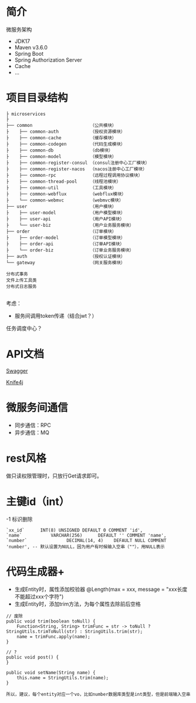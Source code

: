 # 简介

微服务架构

- JDK17
- Maven v3.6.0
- Spring Boot
- Spring Authorization Server
- Cache
- ...

# 项目目录结构

```text
├ microservices
├ 
├── common                      （公共模块）
├    ├── common-auth            （授权资源模块）
├    ├── common-cache           （缓存模块）
├    ├── common-codegen         （代码生成模块）
├    ├── common-db              （db模块）
├    ├── common-model           （模型模块）
├    ├── common-register-consul （consul注册中心工厂模块）
├    ├── common-register-nacos  （nacos注册中心工厂模块）
├    ├── common-rpc             （远程过程调用协议模块）
├    ├── common-thread-pool     （线程池模块）
├    ├── common-util            （工具模块）
├    ├── common-webflux         （webflux模块）
├    └── common-webmvc          （webmvc模块）
├── user                        （用户模块）
├    ├── user-model             （用户模型模块）
├    ├── user-api               （用户API模块）
├    └── user-biz               （用户业务服务模块）
├── order                       （订单模块）
├    ├── order-model            （订单模型模块）
├    ├── order-api              （订单API模块）
├    └── order-biz              （订单业务服务模块）
├── auth                        （授权认证模块）
└── gateway                     （网关服务模块）

分布式事务
文件上传工具类
分布式日志服务


```

考虑：
- 服务间调用token传递（结合jwt？）



任务调度中心？

# API文档

[Swagger](http://localhost:8000/swagger-ui.html)

[Knife4j](http://localhost:8000/doc.html)

# 微服务间通信

- 同步通信：RPC
- 异步通信：MQ

# rest风格

做只读权限管理时，只放行Get请求即可。

# 主键id（int）

-1 标识删除

```
`xx_id`      INT(8) UNSIGNED DEFAULT 0 COMMENT 'id',
`name`           VARCHAR(256)      DEFAULT '' COMMENT 'name',
`number`               DECIMAL(14, 4)    DEFAULT NULL COMMENT 'number', -- 默认设置为NULL，因为用户有时候输入空串（""），用NULL表示
```

# 代码生成器+

- 生成Entity时，属性添加校验器 @Length(max = xxx, message = "xxx长度不能超过xxx个字符")
- 生成Entity时，添加trim方法，为每个属性去除前后空格
``` 
// 废除
public void trim(boolean toNull) {
    Function<String, String> trimFunc = str -> toNull ? StringUtils.trimToNull(str) : StringUtils.trim(str);
    name = trimFunc.apply(name);
}

// ?
public void post() {
}

public void setName(String name) {
    this.name = StringUtils.trim(name);
}

所以，建议，每个entity对应一个vo，比如number数据库类型是int类型，但是前端输入空串
```
